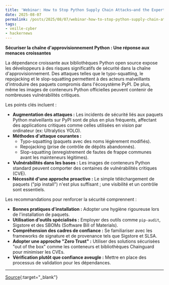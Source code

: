 ```yaml
---
title: 'Webinar: How to Stop Python Supply Chain Attacks—and the Expert Tools You Need'
date: 2025-08-07
permalink: /posts/2025/08/07/webinar-how-to-stop-python-supply-chain-attacksand-the-expert-tools-you-need/
tags:
- veille-cyber
- hackernews
---
```

**Sécuriser la chaîne d'approvisionnement Python : Une réponse aux menaces croissantes**

La dépendance croissante aux bibliothèques Python open source expose les développeurs à des risques significatifs de sécurité dans la chaîne d'approvisionnement. Des attaques telles que le typo-squatting, le repojacking et le slop-squatting permettent à des acteurs malveillants d'introduire des paquets compromis dans l'écosystème PyPI. De plus, même les images de conteneurs Python officielles peuvent contenir de nombreuses vulnérabilités critiques.

Les points clés incluent :

*   <strong>Augmentation des attaques :</strong> Les incidents de sécurité liés aux paquets Python malveillants sur PyPI sont de plus en plus fréquents, affectant des applications critiques comme celles utilisées en vision par ordinateur (ex: Ultralytics YOLO).
*   <strong>Méthodes d'attaque courantes :</strong>
    *   Typo-squatting (paquets avec des noms légèrement modifiés).
    *   Repojacking (prise de contrôle de dépôts abandonnés).
    *   Slop-squatting (enregistrement de fautes de frappe communes avant les mainteneurs légitimes).
*   <strong>Vulnérabilités dans les bases :</strong> Les images de conteneurs Python standard peuvent comporter des centaines de vulnérabilités critiques (CVE).
*   <strong>Nécessité d'une approche proactive :</strong> Le simple téléchargement de paquets ("pip install") n'est plus suffisant ; une visibilité et un contrôle sont essentiels.

Les recommandations pour renforcer la sécurité comprennent :

*   <strong>Bonnes pratiques d'installation :</strong> Adopter une hygiène rigoureuse lors de l'installation de paquets.
*   <strong>Utilisation d'outils spécialisés :</strong> Employer des outils comme `pip-audit`, Sigstore et des SBOMs (Software Bill of Materials).
*   <strong>Compréhension des cadres de confiance :</strong> Se familiariser avec les frameworks de signature et de provenance tels que Sigstore et SLSA.
*   <strong>Adopter une approche "Zero Trust" :</strong> Utiliser des solutions sécurisées "out of the box" comme les conteneurs et bibliothèques Chainguard pour minimiser les CVEs.
*   <strong>Vérification plutôt que confiance aveugle :</strong> Mettre en place des processus de validation pour les dépendances.

---
[Source](https://thehackernews.com/2025/08/webinar-how-to-stop-python-supply-chain.html){:target="_blank"}
